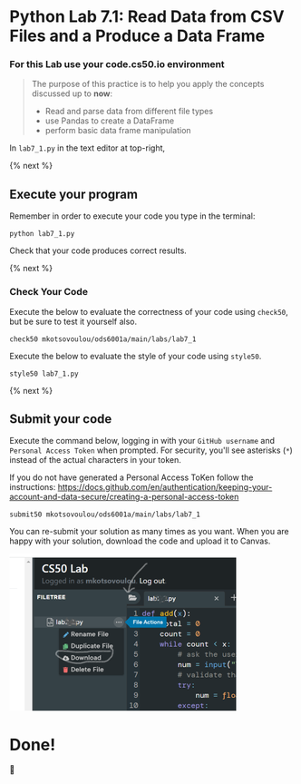 
# Python Lab 7.1: Read Data from CSV Files and a Produce a Data Frame
### For this Lab use your code.cs50.io environment

> The purpose of this practice is to help you apply the concepts discussed up to **now**: 
>
> - Read and parse data from different file types
> - use Pandas to create a DataFrame
> - perform basic data frame manipulation

In `lab7_1.py` in the text editor at top-right, 


{% next %}


## Execute your program 

Remember in order to execute your code you type in the terminal:
```
python lab7_1.py
```

Check that your code produces correct results. 



{% next %}

### Check Your Code

Execute the below to evaluate the correctness of your code using `check50`, but be sure to test it yourself also.


```
check50 mkotsovoulou/ods6001a/main/labs/lab7_1
```

Execute the below to evaluate the style of your code using `style50`.

```
style50 lab7_1.py
```

{% next %}

## Submit your code

Execute the command below, logging in with your `GitHub username` and `Personal Access Token` when prompted. For security, you'll see asterisks (`*`) instead of the actual characters in your token. 

If you do not have generated a Personal Access ToKen follow the instructions: 
https://docs.github.com/en/authentication/keeping-your-account-and-data-secure/creating-a-personal-access-token

```
submit50 mkotsovoulou/ods6001a/main/labs/lab7_1
```

You can re-submit your solution as many times as you want.
When you are happy with your solution, download the code and upload it to Canvas.

![Image of download](download.png)


# Done!
:tada: